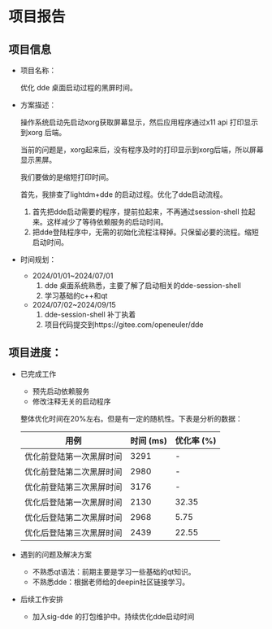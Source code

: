 # 项目报告

## 项目信息

- 项目名称：

  优化 dde 桌面启动过程的黑屏时间。

- 方案描述：

  操作系统启动先启动xorg获取屏幕显示，然后应用程序通过x11 api 打印显示到xorg 后端。

  当前的问题是，xorg起来后，没有程序及时的打印显示到xorg后端，所以屏幕显示黑屏。

  我们要做的是缩短打印时间。

  首先，我排查了lightdm+dde 的启动过程。优化了dde启动流程。

  1. 首先把dde启动需要的程序，提前拉起来，不再通过session-shell 拉起来。这样减少了等待依赖服务的启动时间。
  2. 把dde登陆程序中，无需的初始化流程注释掉。只保留必要的流程。缩短启动时间。

- 时间规划：

  - 2024/01/01~2024/07/01
    1. dde 桌面系统熟悉，主要了解了启动相关的dde-session-shell
    2. 学习基础的c++和qt
  - 2024/07/02~2024/09/15
    1. dde-session-shell 补丁执着
    2. 项目代码提交到https://gitee.com/openeuler/dde

## 项目进度：

- 已完成工作

  - 预先启动依赖服务
  - 修改注释无关的启动程序

  整体优化时间在20%左右。但是有一定的随机性。下表是分析的数据：

  | 用例                     | 时间 (ms) | 优化率 (%) |
  | ------------------------ | --------- | ---------- |
  | 优化前登陆第一次黑屏时间 | 3291      | -          |
  | 优化前登陆第二次黑屏时间 | 2980      | -          |
  | 优化前登陆第三次黑屏时间 | 3176      | -          |
  | 优化后登陆第一次黑屏时间 | 2130      | 32.35      |
  | 优化后登陆第二次黑屏时间 | 2968      | 5.75       |
  | 优化后登陆第三次黑屏时间 | 2439      | 22.55      |

- 遇到的问题及解决方案

  - 不熟悉qt语法：前期主要是学习一些基础的qt知识。
  - 不熟悉dde：根据老师给的deepin社区链接学习。

- 后续工作安排

  - 加入sig-dde 的打包维护中。持续优化dde启动时间

